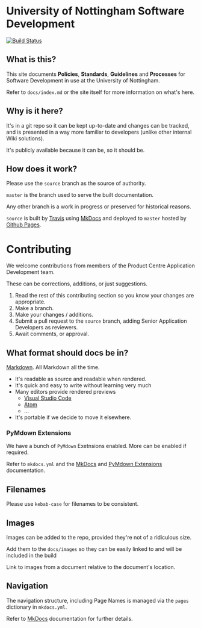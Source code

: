 # University of Nottingham Software Development

[![Build Status](https://travis-ci.org/UniversityOfNottingham/universityofnottingham.github.io.svg?branch=source)](https://travis-ci.org/UniversityOfNottingham/universityofnottingham.github.io)

## What is this?

This site documents **Policies**, **Standards**, **Guidelines** and **Processes** for Software Development in use at the University of Nottingham.

Refer to `docs/index.md` or the site itself for more information on what's here.

## Why is it here?

It's in a git repo so it can be kept up-to-date and changes can be tracked, and is presented in a way more familiar to developers (unlike other internal Wiki solutions).

It's publicly available because it can be, so it should be.

## How does it work?

Please use the `source` branch as the source of authority.

`master` is the branch used to serve the built documentation.

Any other branch is a work in progress or preserved for historical reasons.

`source` is built by [Travis] using [MkDocs] and deployed to `master` hosted by [Github Pages].

# Contributing

We welcome contributions from members of the Product Centre Application Development team.

These can be corrections, additions, or just suggestions.

1. Read the rest of this contributing section so you know your changes are appropriate.
1. Make a branch.
1. Make your changes / additions.
1. Submit a pull request to the `source` branch, adding Senior Application Developers as reviewers.
1. Await comments, or approval.

## What format should docs be in?

[Markdown]. All Markdown all the time.

- It's readable as source and readable when rendered.
- It's quick and easy to write without learning very much
- Many editors provide rendered previews
    - [Visual Studio Code]
    - [Atom]
    - ...
- It's portable if we decide to move it elsewhere.

### PyMdown Extensions

We have a bunch of `PyMdown` Exetnsions enabled. More can be enabled if required.

Refer to `mkdocs.yml` and the [MkDocs] and [PyMdown Extensions] documentation.

## Filenames

Please use `kebab-case` for filenames to be consistent.

## Images

Images can be added to the repo, provided they're not of a ridiculous size.

Add them to the `docs/images` so they can be easily linked to and will be included in the build

Link to images from a document relative to the document's location.

## Navigation

The navigation structure, including Page Names is managed via the `pages` dictionary in `mkdocs.yml`.

Refer to [MkDocs] documentation for further details.

[Markdown]: https://daringfireball.net/projects/markdown/syntax
[MkDocs]: http://www.mkdocs.org/
[Visual Studio Code]: http://code.visualstudio.com/
[Atom]: https://atom.io/
[PyMdown Extensions]: https://facelessuser.github.io/pymdown-extensions/
[travis]: https://travis-ci.org
[Github Pages]: https://pages.github.com/